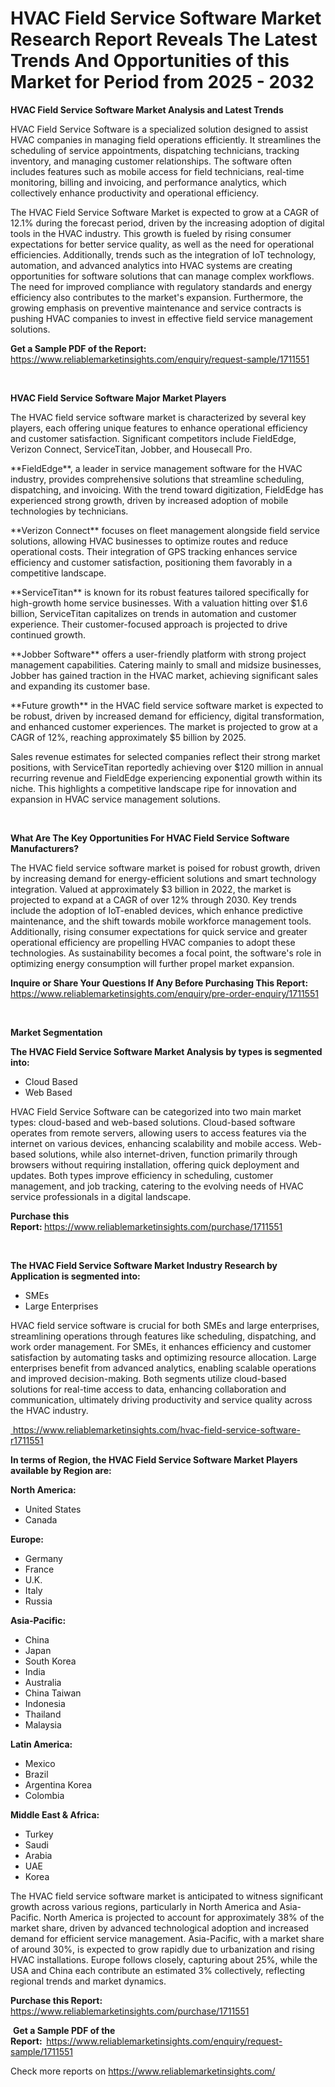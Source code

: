<p><h1>HVAC Field Service Software Market Research Report Reveals The Latest Trends And Opportunities of this Market for Period from 2025 - 2032</h1></p><p><strong>HVAC Field Service Software Market Analysis and Latest Trends</strong></p>
<p><p>HVAC Field Service Software is a specialized solution designed to assist HVAC companies in managing field operations efficiently. It streamlines the scheduling of service appointments, dispatching technicians, tracking inventory, and managing customer relationships. The software often includes features such as mobile access for field technicians, real-time monitoring, billing and invoicing, and performance analytics, which collectively enhance productivity and operational efficiency.</p><p>The HVAC Field Service Software Market is expected to grow at a CAGR of 12.1% during the forecast period, driven by the increasing adoption of digital tools in the HVAC industry. This growth is fueled by rising consumer expectations for better service quality, as well as the need for operational efficiencies. Additionally, trends such as the integration of IoT technology, automation, and advanced analytics into HVAC systems are creating opportunities for software solutions that can manage complex workflows. The need for improved compliance with regulatory standards and energy efficiency also contributes to the market's expansion. Furthermore, the growing emphasis on preventive maintenance and service contracts is pushing HVAC companies to invest in effective field service management solutions.</p></p>
<p><strong>Get a Sample PDF of the Report:&nbsp;</strong> <a href="https://www.reliablemarketinsights.com/enquiry/request-sample/1711551?utm_campaign=2252&utm_medium=2&utm_source=Github&utm_content=ia&utm_term=27032025&utm_id=hvac-field-service-software">https://www.reliablemarketinsights.com/enquiry/request-sample/1711551</a></p>
<p>&nbsp;</p>
<p><strong>HVAC Field Service Software Major Market Players</strong></p>
<p><p>The HVAC field service software market is characterized by several key players, each offering unique features to enhance operational efficiency and customer satisfaction. Significant competitors include FieldEdge, Verizon Connect, ServiceTitan, Jobber, and Housecall Pro.</p><p>**FieldEdge**, a leader in service management software for the HVAC industry, provides comprehensive solutions that streamline scheduling, dispatching, and invoicing. With the trend toward digitization, FieldEdge has experienced strong growth, driven by increased adoption of mobile technologies by technicians.</p><p>**Verizon Connect** focuses on fleet management alongside field service solutions, allowing HVAC businesses to optimize routes and reduce operational costs. Their integration of GPS tracking enhances service efficiency and customer satisfaction, positioning them favorably in a competitive landscape.</p><p>**ServiceTitan** is known for its robust features tailored specifically for high-growth home service businesses. With a valuation hitting over $1.6 billion, ServiceTitan capitalizes on trends in automation and customer experience. Their customer-focused approach is projected to drive continued growth.</p><p>**Jobber Software** offers a user-friendly platform with strong project management capabilities. Catering mainly to small and midsize businesses, Jobber has gained traction in the HVAC market, achieving significant sales and expanding its customer base.</p><p>**Future growth** in the HVAC field service software market is expected to be robust, driven by increased demand for efficiency, digital transformation, and enhanced customer experiences. The market is projected to grow at a CAGR of 12%, reaching approximately $5 billion by 2025. </p><p>Sales revenue estimates for selected companies reflect their strong market positions, with ServiceTitan reportedly achieving over $120 million in annual recurring revenue and FieldEdge experiencing exponential growth within its niche. This highlights a competitive landscape ripe for innovation and expansion in HVAC service management solutions.</p></p>
<p>&nbsp;</p>
<p><strong>What Are The Key Opportunities For HVAC Field Service Software Manufacturers?</strong></p>
<p><p>The HVAC field service software market is poised for robust growth, driven by increasing demand for energy-efficient solutions and smart technology integration. Valued at approximately $3 billion in 2022, the market is projected to expand at a CAGR of over 12% through 2030. Key trends include the adoption of IoT-enabled devices, which enhance predictive maintenance, and the shift towards mobile workforce management tools. Additionally, rising consumer expectations for quick service and greater operational efficiency are propelling HVAC companies to adopt these technologies. As sustainability becomes a focal point, the software's role in optimizing energy consumption will further propel market expansion.</p></p>
<p><strong>Inquire or Share Your Questions If Any Before Purchasing This Report:</strong> <a href="https://www.reliablemarketinsights.com/enquiry/pre-order-enquiry/1711551?utm_campaign=2252&utm_medium=2&utm_source=Github&utm_content=ia&utm_term=27032025&utm_id=hvac-field-service-software">https://www.reliablemarketinsights.com/enquiry/pre-order-enquiry/1711551</a></p>
<p>&nbsp;</p>
<p><strong>Market Segmentation</strong></p>
<p><strong>The HVAC Field Service Software Market Analysis by types is segmented into:</strong></p>
<p><ul><li>Cloud Based</li><li>Web Based</li></ul></p>
<p><p>HVAC Field Service Software can be categorized into two main market types: cloud-based and web-based solutions. Cloud-based software operates from remote servers, allowing users to access features via the internet on various devices, enhancing scalability and mobile access. Web-based solutions, while also internet-driven, function primarily through browsers without requiring installation, offering quick deployment and updates. Both types improve efficiency in scheduling, customer management, and job tracking, catering to the evolving needs of HVAC service professionals in a digital landscape.</p></p>
<p><strong>Purchase this Report:&nbsp;</strong><a href="https://www.reliablemarketinsights.com/purchase/1711551?utm_campaign=2252&utm_medium=2&utm_source=Github&utm_content=ia&utm_term=27032025&utm_id=hvac-field-service-software">https://www.reliablemarketinsights.com/purchase/1711551</a></p>
<p>&nbsp;</p>
<p><strong>The HVAC Field Service Software Market Industry Research by Application is segmented into:</strong></p>
<p><ul><li>SMEs</li><li>Large Enterprises</li></ul></p>
<p><p>HVAC field service software is crucial for both SMEs and large enterprises, streamlining operations through features like scheduling, dispatching, and work order management. For SMEs, it enhances efficiency and customer satisfaction by automating tasks and optimizing resource allocation. Large enterprises benefit from advanced analytics, enabling scalable operations and improved decision-making. Both segments utilize cloud-based solutions for real-time access to data, enhancing collaboration and communication, ultimately driving productivity and service quality across the HVAC industry.</p></p>
<p><a href="https://www.reliablemarketinsights.com/hvac-field-service-software-r1711551?utm_campaign=2252&utm_medium=2&utm_source=Github&utm_content=ia&utm_term=27032025&utm_id=hvac-field-service-software">&nbsp;https://www.reliablemarketinsights.com/hvac-field-service-software-r1711551</a></p>
<p><strong>In terms of Region, the HVAC Field Service Software Market Players available by Region are:</strong></p>
<p>
    <p> <strong> North America: </strong>
        <ul>
            <li>United States</li>
            <li>Canada</li>
        </ul>
        </p> 
    <p> <strong> Europe: </strong>
        <ul>
            <li>Germany</li>
            <li>France</li>
            <li>U.K.</li>
            <li>Italy</li>
            <li>Russia</li>
        </ul>
        </p> 
    <p> <strong> Asia-Pacific: </strong>
        <ul>
            <li>China</li>
            <li>Japan</li>
            <li>South Korea</li>
            <li>India</li>
            <li>Australia</li>
            <li>China Taiwan</li>
            <li>Indonesia</li>
            <li>Thailand</li>
            <li>Malaysia</li>
        </ul>
        </p> 
    <p> <strong> Latin America: </strong>
        <ul>
            <li>Mexico</li>
            <li>Brazil</li>
            <li>Argentina Korea</li>
            <li>Colombia</li>
        </ul>
        </p> 
    <p> <strong> Middle East & Africa: </strong>
        <ul>
            <li>Turkey</li>
            <li>Saudi</li>
            <li>Arabia</li>
            <li>UAE</li>
            <li>Korea</li>
        </ul>
    </p>
    </p>
<p><p>The HVAC field service software market is anticipated to witness significant growth across various regions, particularly in North America and Asia-Pacific. North America is projected to account for approximately 38% of the market share, driven by advanced technological adoption and increased demand for efficient service management. Asia-Pacific, with a market share of around 30%, is expected to grow rapidly due to urbanization and rising HVAC installations. Europe follows closely, capturing about 25%, while the USA and China each contribute an estimated 3% collectively, reflecting regional trends and market dynamics.</p></p>
<p><strong>Purchase this Report: </strong><a href="https://www.reliablemarketinsights.com/purchase/1711551?utm_campaign=2252&utm_medium=2&utm_source=Github&utm_content=ia&utm_term=27032025&utm_id=hvac-field-service-software">https://www.reliablemarketinsights.com/purchase/1711551</a></p>
<p>&nbsp;<strong>Get a Sample PDF of the Report:&nbsp;&nbsp;</strong><a href="https://www.reliablemarketinsights.com/enquiry/request-sample/1711551?utm_campaign=2252&utm_medium=2&utm_source=Github&utm_content=ia&utm_term=27032025&utm_id=hvac-field-service-software">https://www.reliablemarketinsights.com/enquiry/request-sample/1711551</a></p>
<p><strong></strong></p>
<p>Check more reports on <a href="https://www.reliablemarketinsights.com/?utm_campaign=2252&utm_medium=2&utm_source=Github&utm_content=ia&utm_term=27032025&utm_id=hvac-field-service-software">https://www.reliablemarketinsights.com/</a></p>